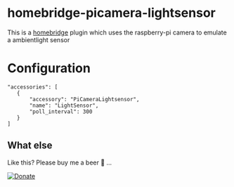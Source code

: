 # homebridge-picamera-lightsensor

This is a [homebridge](https://github.com/nfarina/homebridge) plugin which uses the raspberry-pi camera to emulate a ambientlight sensor

# Configuration

 ```
"accessories": [
	{
		"accessory": "PiCameraLightsensor",
		"name": "LightSensor",
		"poll_interval": 300
	}
]
 ```

## What else

Like this? Please buy me a beer :beers: ...

[![Donate](https://img.shields.io/badge/Donate-PayPal-blue.svg)](https://www.paypal.me/skroll)



